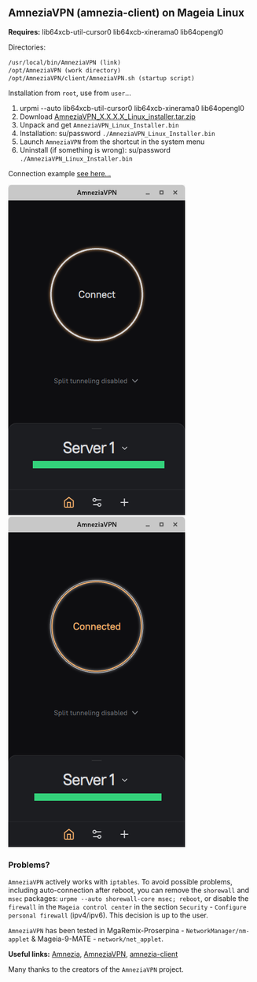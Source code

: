 ## AmneziaVPN (amnezia-client) on Mageia Linux
**Requires:** lib64xcb-util-cursor0 lib64xcb-xinerama0 lib64opengl0

Directories:
```
/usr/local/bin/AmneziaVPN (link)
/opt/AmneziaVPN (work directory)
/opt/AmneziaVPN/client/AmneziaVPN.sh (startup script)
```
Installation from `root`, use from `user`...

1. urpmi --auto lib64xcb-util-cursor0 lib64xcb-xinerama0 lib64opengl0
2. Download [AmneziaVPN_X.X.X.X_Linux_installer.tar.zip](https://github.com/amnezia-vpn/amnezia-client/releases)
3. Unpack and get `AmneziaVPN_Linux_Installer.bin`
4. Installation: su/password `./AmneziaVPN_Linux_Installer.bin`
5. Launch `AmneziaVPN` from the shortcut in the system menu
6. Uninstall (if something is wrong): su/password `./AmneziaVPN_Linux_Installer.bin` 

Connection example [see here...](https://github.com/ImMALWARE/bash-warp-generator)

![](https://github.com/AKotov-dev/AmneziaOnMageia/blob/main/Snapshot1.png) ![](https://github.com/AKotov-dev/AmneziaOnMageia/blob/main/Snapshot2.png)

### Problems?
`AmneziaVPN` actively works with `iptables`. To avoid possible problems, including auto-connection after reboot, you can remove the `shorewall` and `msec` packages: `urpme --auto shorewall-core msec; reboot`, оr disable the `firewall` in the `Mageia control center` in the section `Security` - `Configure personal firewall` (ipv4/ipv6). This decision is up to the user.

`AmneziaVPN` has been tested in MgaRemix-Proserpina - `NetworkManager/nm-applet` & Mageia-9-MATE - `network/net_applet`.

**Useful links:** [Amnezia](https://amnezia.org), [AmneziaVPN](https://github.com/amnezia-vpn), [amnezia-client](https://github.com/amnezia-vpn/amnezia-client)

Many thanks to the creators of the `AmneziaVPN` project.
